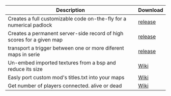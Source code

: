 Description | Download
------------|---------
Creates a full customizable code on-the-fly for a numerical padlock | [release](https://github.com/Mikk155/Sven-Co-op/releases/tag/numb_padlock)
Creates a permanent server-side record of high scores for a given map | [release](https://github.com/Mikk155/Sven-Co-op/releases/tag/store_score)
transport a trigger between one or more diferent maps in serie | [release](https://github.com/Mikk155/Sven-Co-op/releases/tag/env_global)
Un-embed imported textures from a bsp and reduce its size | [Wiki](https://github.com/Mikk155/Sven-Co-op/wiki/un-embed-BSP-Textures--Spanish)
Easly port custom mod's titles.txt into your maps | [Wiki](https://github.com/Mikk155/Sven-Co-op/wiki/lazy-port-mod's-titles.txt-Spanish)
Get number of players connected. alive or dead | [Wiki](https://github.com/Mikk155/Sven-Co-op/wiki/get-number-of-players-Spanish)
